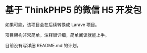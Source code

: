 # 基于 ThinkPHP5 的微信 H5 开发包

如果可能，该项目会在后续转换成 Larave 项目。

项目架构非常简单，注释很详细，简单阅读就能上手。

目前没有写详细 README.md 的计划。

